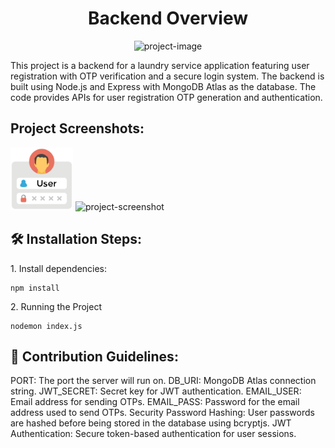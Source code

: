 <h1 align="center" id="title">Backend Overview</h1>

<p align="center"><img src="" alt="project-image"></p>

<p id="description">This project is a backend for a laundry service application featuring user registration with OTP verification and a secure login system. The backend is built using Node.js and Express with MongoDB Atlas as the database. The code provides APIs for user registration OTP generation and authentication.</p>

<h2>Project Screenshots:</h2>

<img src="https://raw.githubusercontent.com/Gautham020/login-app/master/public/fv.png" alt="project-screenshot" width="100" height="100/">

<img src="https://login-app-api.vercel.app/server.png" alt="project-screenshot" width="300" height="200/">

<h2>🛠️ Installation Steps:</h2>

<p>1. Install dependencies:</p>

```
npm install
```

<p>2. Running the Project</p>

```
nodemon index.js
```

<h2>🍰 Contribution Guidelines:</h2>

PORT: The port the server will run on. DB\_URI: MongoDB Atlas connection string. JWT\_SECRET: Secret key for JWT authentication. EMAIL\_USER: Email address for sending OTPs. EMAIL\_PASS: Password for the email address used to send OTPs. Security Password Hashing: User passwords are hashed before being stored in the database using bcryptjs. JWT Authentication: Secure token-based authentication for user sessions.
